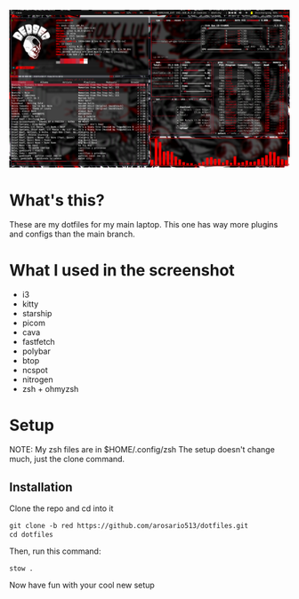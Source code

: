 ![screenshot](./screenshot.png)

# What's this?
These are my dotfiles for my main laptop. This one has way more plugins and configs than the main branch.
# What I used in the screenshot
- i3
- kitty
- starship
- picom
- cava
- fastfetch
- polybar
- btop
- ncspot
- nitrogen
- zsh + ohmyzsh
# Setup
NOTE: My zsh files are in $HOME/.config/zsh
The setup doesn't change much, just the clone command.
## Installation
Clone the repo and cd into it
```
git clone -b red https://github.com/arosario513/dotfiles.git
cd dotfiles
```
Then, run this command:
```
stow .
```
Now have fun with your cool new setup
